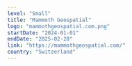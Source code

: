 ```yaml
---
level: "Small"
title: "Mammoth Geospatial"
logo: "mammothgeospatial.com.png"
startDate: "2024-01-01"
endDate: "2025-02-28"
link: "https://mammothgeospatial.com/"
country: "Switzerland"
---
```

